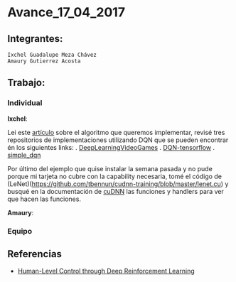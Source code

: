 # Avance_17_04_2017
## Integrantes:

    Ixchel Guadalupe Meza Chávez  
    Amaury Gutierrez Acosta  

## Trabajo:
### Individual

**Ixchel**:  

Lei este [artículo](https://www.dropbox.com/s/auocakuljym0hec/mnih2015.pdf?dl=0) sobre el algoritmo que queremos implementar, revisé tres repositorios de implementaciones utilizando DQN que se pueden encontrar én los siguientes links:
. [DeepLearningVideoGames](https://github.com/asrivat1/DeepLearningVideoGames)
. [DQN-tensorflow](https://github.com/devsisters/DQN-tensorflow)
. [simple_dqn](https://github.com/tambetm/simple_dqn/tree/master/src)

Por último del ejemplo que quise instalar la semana pasada y no pude porque mi tarjeta no cubre con la capability necesaria, tomé el código de (LeNet)(https://github.com/tbennun/cudnn-training/blob/master/lenet.cu) y busqué en la documentación de [cuDNN](https://www.dropbox.com/s/z6lolxum907go04/cudnn_library.pdf?dl=0) las funciones y handlers para ver que hacen las funciones.

**Amaury**:


### Equipo


 ## Referencias
 
 - [Human-Level Control through Deep Reinforcement Learning](https://www.dropbox.com/s/auocakuljym0hec/mnih2015.pdf?dl=0)
